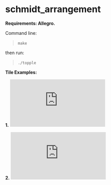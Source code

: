 # schmidt_arrangement

**Requirements: Allegro.**

Command line:
> `make`

then run:
> `./topple`

**Tile Examples:** 

**1.** 
![alt text](https://github.com/Visualizing-Number-Theory/schmidt_arrangement/blob/master/examples/tile_1.pdf)

**2.** 
![alt text](https://github.com/Visualizing-Number-Theory/schmidt_arrangement/blob/master/examples/tile_2.pdf)
